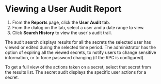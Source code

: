 [title]: # (Viewing a User Audit Report)
[tags]: # (Viewing a User Audit Report)
[priority]: # (10)

# Viewing a User Audit Report

1. From the **Reports** page, click the **User Audit** tab.
2. From the dialog on the tab, select a user and a date range to view.
3. Click **Search History** to view the user's audit trail.

The audit search displays results for all the secrets the selected user has viewed or edited during the selected time period. The administrator has the option of expiring all the viewed secrets, to notify users to change sensitive information, or to force password changing (if the RPC is configured).

To get a full view of the actions taken on a secret, select that secret from the results list. The secret audit displays the specific user actions for a secret.
